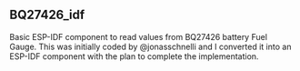 ## BQ27426_idf

Basic ESP-IDF component to read values from BQ27426 battery Fuel Gauge.
This was initially coded by @jonasschnelli and I converted it into an ESP-IDF component with the plan to complete the implementation.
